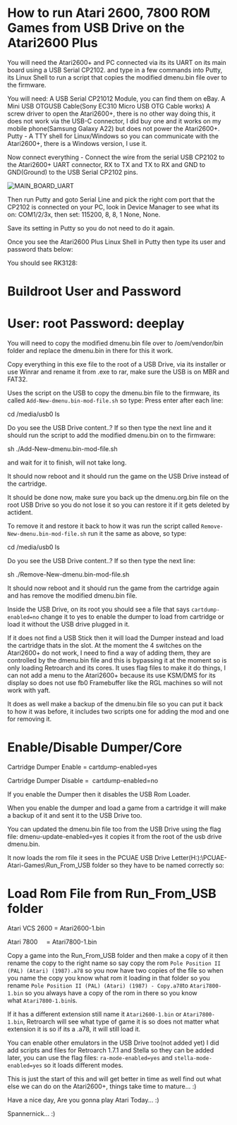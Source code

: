 How to run Atari 2600, 7800 ROM Games from USB Drive on the Atari2600 Plus
===================================================================

You will need the Atari2600+ and PC connected via its its UART on its main board using a USB Serial CP2102.
and type in a few commands into Putty, its Linux Shell to run a script that copies the modified dmenu.bin file over to the firmware.

You will need:
A USB Serial CP21012 Module, you can find them on eBay.
A Mini USB OTGUSB Cable(Sony EC310 Micro USB OTG Cable works)
A screw driver to open the Atari2600+, there is no other way doing this, it does not work via the USB-C connector, I did buy one and it works on my mobile phone(Samsung Galaxy A22) but does not power the Atari2600+. 
Putty - A TTY shell for Linux/Windows so you can communicate with the Atari2600+, there is a Windows version, I use it.

Now connect everything - Connect the wire from the serial USB CP2102 to the Atari2600+ UART connector, RX to TX and TX to RX and GND to GND(Ground) to the USB Serial CP2102 pins.

![MAIN_BOARD_UART](https://i.ibb.co/T8GNsGz/Atari2600-PCB1.png)

Then run Putty and goto Serial Line and pick the right com port that the CP2102 is connected on your PC, look in Device Manager to see what its on: COM1/2/3x, then set: 115200, 8, 8, 1 None, None.

Save its setting in Putty so you do not need to do it again.

Once you see the Atari2600 Plus Linux Shell in Putty then type its user and password thats below:

You should see RK3128:

Buildroot User and Password
============================
User: root 
Password: deeplay
============================

You will need to copy the modified dmenu.bin file over to /oem/vendor/bin folder and replace the dmenu.bin in there for this it work.

Copy everything in this exe file to the root of a USB Drive, via its installer or use Winrar and rename it from .exe to rar, make sure the USB is on MBR and FAT32.

Uses the script on the USB to copy the dmenu.bin file to the firmware, its called `Add-New-dmenu.bin-mod-file.sh` so type:
Press enter after each line:

cd /media/usb0
ls 

Do you see the USB Drive content..?
If so then type the next line and it should run the script to add the modified dmenu.bin on to the firmware:

sh ./Add-New-dmenu.bin-mod-file.sh

and wait for it to finish, will not take long.

It should now reboot and it should run the game on the USB Drive instead of the cartridge.

It should be done now, make sure you back up the dmenu.org.bin file on the root USB Drive so you do not lose it so you can restore it if it gets deleted by actident.

To remove it and restore it back to how it was run the script called `Remove-New-dmenu.bin-mod-file.sh` run it the same as above, so type:

cd /media/usb0
ls

Do you see the USB Drive content..?
If so then type the next line:

sh ./Remove-New-dmenu.bin-mod-file.sh

It should now reboot and it should run the game from the cartridge again and has remove the modified dmenu.bin file.

Inside the USB Drive, on its root you should see a file that says `cartdump-enabled=no` change it to yes to enable the dumper to load from cartridge or load it without the USB drive plugged in it.	

If it does not find a USB Stick then it will load the Dumper instead and load the cartridge thats in the slot.
At the moment the 4 switches on the Atari2600+ do not work, I need to find a way of adding them, they are controlled by the dmenu.bin file and this is bypassing it at the moment so is only loading Retroarch and its cores.
It uses flag files to make it do things, I can not add a menu to the Atari2600+ because its use KSM/DMS for its display so does not use fb0 Framebuffer like the RGL machines so will not work with yaft.

It does as well make a backup of the dmenu.bin file so you can put it back to how it was before, it includes two scripts one for adding the mod and one for removing it.

Enable/Disable Dumper/Core
===========================

Cartridge Dumper Enable = cartdump-enabled=yes

Cartridge Dumper Disable =  cartdump-enabled=no

If you enable the Dumper then it disables the USB Rom Loader.

When you enable the dumper and load a game from a cartridge it will make a backup of it and sent it to the USB Drive too.

You can updated the dmenu.bin file too from the USB Drive using the flag file: dmenu-update-enabled=yes it copies it from the root of the usb drive dmenu.bin.


It now loads the rom file it sees in the PCUAE USB Drive Letter(H:):\PCUAE-Atari-Games\Run_From_USB folder so they have to be named correctly so:

Load Rom File from Run_From_USB folder
======================================

Atari VCS 2600 = Atari2600-1.bin

Atari 7800     = Atari7800-1.bin

Copy a game into the Run_From_USB folder and then make a copy of it then rename the copy to the right name so say copy the rom `Pole Position II (PAL) (Atari) (1987).a78` so you now have two copies of the file so when you name the copy you know what rom it loading in that folder so you rename `Pole Position II (PAL) (Atari) (1987) - Copy.a78`to `Atari7800-1.bin`
so you always have a copy of the rom in there so you know what `Atari7800-1.bin`is.
 
If it has a different extension still name it `Atari2600-1.bin` or `Atari7800-1.bin`, Retroarch will see what type of game it is so does not matter what extension it is so if its a .a78, it will still load it.

You can enable other emulators in the USB Drive too(not added yet) I did add scripts and files for Retroarch 1.7.1 and Stella so they can be added later, you can use the flag files: `ra-mode-enabled=yes` and `stella-mode-enabled=yes` so it loads different modes.

This is just the start of this and will get better in time as well find out what else we can do on the Atari2600+, things take time to mature... :)
 
Have a nice day, Are you gonna play Atari Today... :)

Spannernick... :)
